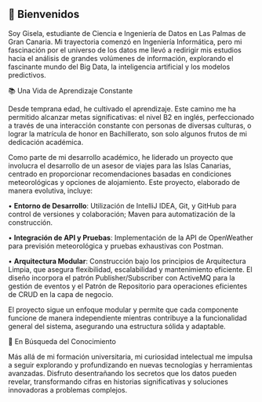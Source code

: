 ## 🌿 Bienvenidos

Soy Gisela, estudiante de Ciencia e Ingeniería de Datos en Las Palmas de Gran Canaria. Mi trayectoria comenzó en Ingeniería Informática, pero mi fascinación por el universo de los datos me llevó a redirigir mis estudios hacia el análisis de grandes volúmenes de información, explorando el fascinante mundo del Big Data, la inteligencia artificial y los modelos predictivos.


📚 Una Vida de Aprendizaje Constante

Desde temprana edad, he cultivado el aprendizaje. Este camino me ha permitido alcanzar metas significativas: el nivel B2 en inglés, perfeccionado a través de una interacción constante con personas de diversas culturas, o lograr la matrícula de honor en Bachillerato, son solo algunos frutos de mi dedicación académica. 

Como parte de mi desarrollo académico, he liderado un proyecto que involucra el desarrollo de un asesor de viajes para las Islas Canarias, centrado en proporcionar recomendaciones basadas en condiciones meteorológicas y opciones de alojamiento. Este proyecto, elaborado de manera evolutiva, incluye:

 •  **Entorno de Desarrollo**: Utilización de IntelliJ IDEA, Git, y GitHub para control de versiones y colaboración; Maven para automatización de la construcción.
	
 •	**Integración de API y Pruebas**: Implementación de la API de OpenWeather para previsión meteorológica y pruebas exhaustivas con Postman.
	
 •	**Arquitectura Modular**: Construcción bajo los principios de Arquitectura Limpia, que asegura flexibilidad, escalabilidad y mantenimiento eficiente. El diseño incorpora el patrón Publisher/Subscriber con ActiveMQ para la gestión de eventos y el Patrón de Repositorio para operaciones eficientes de CRUD en la capa de negocio.

El proyecto sigue un enfoque modular y permite que cada componente funcione de manera independiente mientras contribuye a la funcionalidad general del sistema, asegurando una estructura sólida y adaptable.


🧠 En Búsqueda del Conocimiento

Más allá de mi formación universitaria, mi curiosidad intelectual me impulsa a seguir explorando y profundizando en nuevas tecnologías y herramientas avanzadas. Disfruto desentrañando los secretos que los datos pueden revelar, transformando cifras en historias significativas y soluciones innovadoras a problemas complejos.


